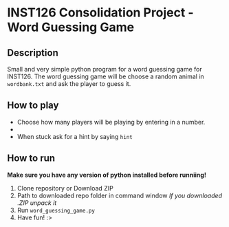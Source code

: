 # INST126 Consolidation Project - Word Guessing Game

## Description
Small and very simple python program for a word guessing game for INST126.
The word guessing game will be choose a random animal in `wordbank.txt` and ask the player to guess it.

## How to play
- Choose how many players will be playing by entering in a number.
- 
- When stuck ask for a hint by saying `hint`

## How to run
**Make sure you have any version of python installed before runniing!**
1. Clone repository or Download ZIP
2. Path to downloaded repo folder in command window
    *If you downloaded .ZIP unpack it*
3. Run `word_guessing_game.py`
4. Have fun! :>